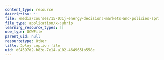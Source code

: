 ```yaml
---
content_type: resource
description: ''
file: /media/courses/15-031j-energy-decisions-markets-and-policies-spring-2012/d04597d2b82e7e14a1024649651b558c_6nhKL-AuvY4.srt
file_type: application/x-subrip
learning_resource_types: []
ocw_type: OCWFile
parent_uid: null
resourcetype: Other
title: 3play caption file
uid: d04597d2-b82e-7e14-a102-4649651b558c
---
```

